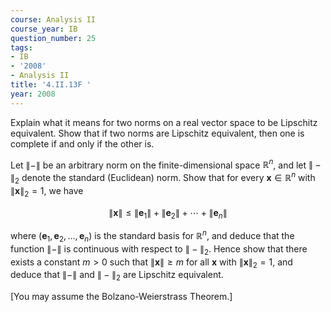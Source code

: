 ```yaml
---
course: Analysis II
course_year: IB
question_number: 25
tags:
- IB
- '2008'
- Analysis II
title: '4.II.13F '
year: 2008
---
```



Explain what it means for two norms on a real vector space to be Lipschitz equivalent. Show that if two norms are Lipschitz equivalent, then one is complete if and only if the other is.

Let $\|-\|$ be an arbitrary norm on the finite-dimensional space $\mathbb{R}^{n}$, and let $\|-\|_{2}$ denote the standard (Euclidean) norm. Show that for every $\mathbf{x} \in \mathbb{R}^{n}$ with $\|\mathbf{x}\|_{2}=1$, we have

$$\|\mathbf{x}\| \leqslant\left\|\mathbf{e}_{1}\right\|+\left\|\mathbf{e}_{2}\right\|+\cdots+\left\|\mathbf{e}_{n}\right\|$$

where $\left(\mathbf{e}_{1}, \mathbf{e}_{2}, \ldots, \mathbf{e}_{n}\right)$ is the standard basis for $\mathbb{R}^{n}$, and deduce that the function $\|-\|$ is continuous with respect to $\|-\|_{2}$. Hence show that there exists a constant $m>0$ such that $\|\mathbf{x}\| \geqslant m$ for all $\mathbf{x}$ with $\|\mathbf{x}\|_{2}=1$, and deduce that $\|-\|$ and $\|-\|_{2}$ are Lipschitz equivalent.

[You may assume the Bolzano-Weierstrass Theorem.]